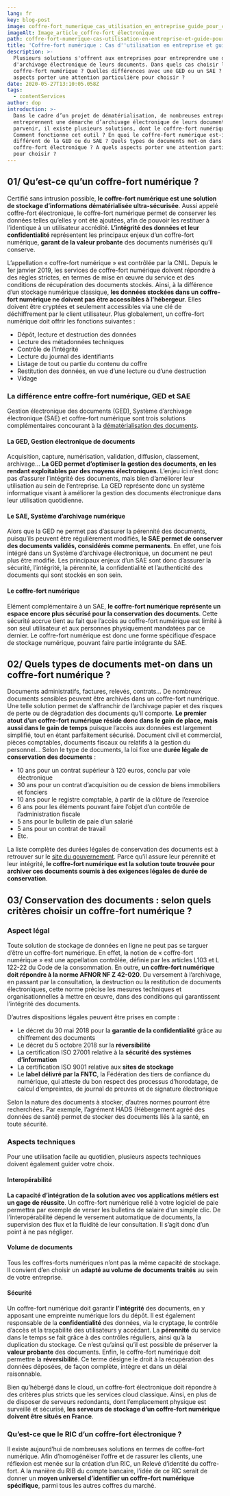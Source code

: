 ```yaml
---
lang: fr
key: blog-post
image: coffre-fort_numerique_cas_utilisation_en_entreprise_guide_pour_choisir-1-.png
imageAlt: Image_article_coffre-fort_électronique
path: coffre-fort-numerique-cas-utilisation-en-entreprise-et-guide-pour-choisir
title: 'Coffre-fort numérique : Cas d''utilisation en entreprise et guide pour choisir'
description: >-
  Plusieurs solutions s'offrent aux entreprises pour entreprendre une démarche
  d'archivage électronique de leurs documents. Dans quels cas choisir le
  coffre-fort numérique ? Quelles différences avec une GED ou un SAE ? A quels
  aspects porter une attention particulière pour choisir ?
date: 2020-05-27T13:10:05.058Z
tags:
  - contentServices
author: dop
introduction: >-
  Dans le cadre d’un projet de dématérialisation, de nombreuses entreprises
  entreprennent une démarche d’archivage électronique de leurs documents. Pour y
  parvenir, il existe plusieurs solutions, dont le coffre-fort numérique.
  Comment fonctionne cet outil ? En quoi le coffre-fort numérique est-il
  différent de la GED ou du SAE ? Quels types de documents met-on dans un
  coffre-fort électronique ? A quels aspects porter une attention particulière
  pour choisir ?
---
```

## 01/ Qu’est-ce qu’un coffre-fort numérique ?

Certifié sans intrusion possible, **le coffre-fort numérique est une solution de stockage d’informations dématérialisée ultra-sécurisée**. Aussi appelé coffre-fort électronique, le coffre-fort numérique permet de conserver les données telles qu’elles y ont été ajoutées, afin de pouvoir les restituer à l’identique à un utilisateur accrédité. **L’intégrité des données et leur confidentialité** représentent les principaux enjeux d’un coffre-fort numérique, **garant de la valeur probante** des documents numérisés qu’il conserve.

L’appellation « coffre-fort numérique » est contrôlée par la CNIL. Depuis le 1er janvier 2019, les services de coffre-fort numérique doivent répondre à des règles strictes, en termes de mise en œuvre du service et des conditions de récupération des documents stockés. Ainsi, à la différence d’un stockage numérique classique, **les données stockées dans un coffre-fort numérique ne doivent pas être accessibles à l’hébergeur**. Elles doivent être cryptées et seulement accessibles via une clé de déchiffrement par le client utilisateur. Plus globalement, un coffre-fort numérique doit offrir les fonctions suivantes :

* Dépôt, lecture et destruction des données
* Lecture des métadonnées techniques
* Contrôle de l’intégrité
* Lecture du journal des identifiants
* Listage de tout ou partie du contenu du coffre
* Restitution des données, en vue d’une lecture ou d’une destruction
* Vidage

### La différence entre coffre-fort numérique, GED et SAE

Gestion électronique des documents (GED), Système d’archivage électronique (SAE) et coffre-fort numérique sont trois solutions complémentaires concourant à la [dématérialisation des documents](https://blog-consulting-and-integration.tessi.eu/posts/dematerialisation-le-guide-complet).

#### La GED, Gestion électronique de documents

Acquisition, capture, numérisation, validation, diffusion, classement, archivage… **La GED permet d’optimiser la gestion des documents, en les rendant exploitables par des moyens électroniques**. L’enjeu ici n’est donc pas d’assurer l’intégrité des documents, mais bien d’améliorer leur utilisation au sein de l’entreprise. La GED représente donc un système informatique visant à améliorer la gestion des documents électronique dans leur utilisation quotidienne.

#### Le SAE, Système d’archivage numérique

Alors que la GED ne permet pas d’assurer la pérennité des documents, puisqu’ils peuvent être régulièrement modifiés, **le SAE permet de conserver des documents validés, considérés comme permanents**. En effet, une fois intégré dans un Système d’archivage électronique, un document ne peut plus être modifié. Les principaux enjeux d’un SAE sont donc d’assurer la sécurité, l’intégrité, la pérennité, la confidentialité et l’authenticité des documents qui sont stockés en son sein.

#### Le coffre-fort numérique

Elément complémentaire à un SAE, **le coffre-fort numérique représente un espace encore plus sécurisé pour la conservation des documents**. Cette sécurité accrue tient au fait que l’accès au coffre-fort numérique est limité à son seul utilisateur et aux personnes physiquement mandatées par ce dernier. Le coffre-fort numérique est donc une forme spécifique d’espace de stockage numérique, pouvant faire partie intégrante du SAE.



## 02/ Quels types de documents met-on dans un coffre-fort numérique ?

Documents administratifs, factures, relevés, contrats… De nombreux documents sensibles peuvent être archivés dans un coffre-fort numérique. Une telle solution permet de s’affranchir de l’archivage papier et des risques de perte ou de dégradation des documents qu’il comporte. **Le premier atout d’un coffre-fort numérique réside donc dans le gain de place, mais aussi dans le gain de temps** puisque l’accès aux données est largement simplifié, tout en étant parfaitement sécurisé. Document civil et commercial, pièces comptables, documents fiscaux ou relatifs à la gestion du personnel… Selon le type de documents, la loi fixe une **durée légale de conservation des documents** :

* 10 ans pour un contrat supérieur à 120 euros, conclu par voie électronique
* 30 ans pour un contrat d’acquisition ou de cession de biens immobiliers et fonciers
* 10 ans pour le registre comptable, à partir de la clôture de l’exercice
* 6 ans pour les éléments pouvant faire l’objet d’un contrôle de l’administration fiscale
* 5 ans pour le bulletin de paie d’un salarié
* 5 ans pour un contrat de travail
* Etc.

La liste complète des durées légales de conservation des documents est à retrouver sur le [site du gouvernement](https://www.service-public.fr/professionnels-entreprises/vosdroits/F10029). Parce qu’il assure leur pérennité et leur intégrité, **le coffre-fort numérique est la solution toute trouvée pour archiver ces documents soumis à des exigences légales de durée de conservation**.

## 03/ Conservation des documents : selon quels critères choisir un coffre-fort numérique ?

### Aspect légal

Toute solution de stockage de données en ligne ne peut pas se targuer d’être un coffre-fort numérique. En effet, la notion de « coffre-fort numérique » est une appellation contrôlée, définie par les articles L103 et L 122-22 du Code de la consommation. En outre, **un coffre-fort numérique doit répondre à la norme AFNOR NF Z 42-020**. Du versement à l’archivage, en passant par la consultation, la destruction ou la restitution de documents électroniques, cette norme précise les mesures techniques et organisationnelles à mettre en œuvre, dans des conditions qui garantissent l’intégrité des documents.

D’autres dispositions légales peuvent être prises en compte :

* Le décret du 30 mai 2018 pour la **garantie de la confidentialité** grâce au chiffrement des documents
* Le décret du 5 octobre 2018 sur la **réversibilité**
* La certification ISO 27001 relative à la **sécurité des systèmes d’information**
* La certification ISO 9001 relative aux **sites de stockage**
* Le **label délivré par la FNTC**, la Fédération des tiers de confiance du numérique, qui atteste du bon respect des processus d’horodatage, de calcul d’empreintes, de journal de preuves et de signature électronique

Selon la nature des documents à stocker, d’autres normes pourront être recherchées. Par exemple, l’agrément HADS (Hébergement agréé des données de santé) permet de stocker des documents liés à la santé, en toute sécurité.

### Aspects techniques

Pour une utilisation facile au quotidien, plusieurs aspects techniques doivent également guider votre choix.

#### Interopérabilité

**La capacité d’intégration de la solution avec vos applications métiers est un gage de réussite**. Un coffre-fort numérique relié à votre logiciel de paie permettra par exemple de verser les bulletins de salaire d’un simple clic. De l’interopérabilité dépend le versement automatique de documents, la supervision des flux et la fluidité de leur consultation. Il s’agit donc d’un point à ne pas négliger.

#### Volume de documents

Tous les coffres-forts numériques n’ont pas la même capacité de stockage. Il convient d’en choisir un **adapté au volume de documents traités** au sein de votre entreprise.

#### Sécurité

Un coffre-fort numérique doit garantir **l’intégrité** des documents, en y apposant une empreinte numérique lors du dépôt. Il est également responsable de la **confidentialité** des données, via le cryptage, le contrôle d’accès et la traçabilité des utilisateurs y accédant. La **pérennité** du service dans le temps se fait grâce à des contrôles réguliers, ainsi qu’à la duplication du stockage. Ce n’est qu’ainsi qu’il est possible de préserver la **valeur probante** des documents. Enfin, le coffre-fort numérique doit permettre la **réversibilité**. Ce terme désigne le droit à la récupération des données déposées, de façon complète, intègre et dans un délai raisonnable.

Bien qu’hébergé dans le cloud, un coffre-fort électronique doit répondre à des critères plus stricts que les services cloud classique. Ainsi, en plus de de disposer de serveurs redondants, dont l’emplacement physique est surveillé et sécurisé, **les serveurs de stockage d’un coffre-fort numérique doivent être situés en France**.

### Qu’est-ce que le RIC d’un coffre-fort électronique ?

Il existe aujourd’hui de nombreuses solutions en termes de coffre-fort numérique. Afin d’homogénéiser l’offre et de rassurer les clients, une réflexion est menée sur la création d’un RIC, un Relevé d’identité du coffre-fort. A la manière du RIB du compte bancaire, l’idée de ce RIC serait de donner un **moyen universel d’identifier un coffre-fort numérique spécifique**, parmi tous les autres coffres du marché.